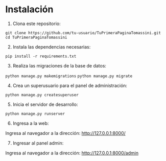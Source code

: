 # Instalación
1. Clona este repositorio:

`git clone https://github.com/tu-usuario/TuPrimeraPaginaTomassini.git`
`cd TuPrimeraPaginaTomassini`

2. Instala las dependencias necesarias:

`pip install -r requirements.txt`

3. Realiza las migraciones de la base de datos:

`python manage.py makemigrations`
`python manage.py migrate`

4. Crea un superusuario para el panel de administración:

`python manage.py createsuperuser`

5. Inicia el servidor de desarrollo:

`python manage.py runserver`

6. Ingresa a la web:

Ingresa al navegador a la dirección: http://127.0.0.1:8000/

7. Ingresar al panel admin:

Ingresa al navegador a la dirección: http://127.0.0.1:8000/admin
